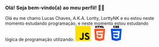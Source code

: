 ### Olá! Seja bem-vindo(a) ao meu perfil! 😶‍🌫️

Olá eu me chamo Lucas Chaves, A.K.A. Lortty, LorttyNK e eu estou neste momento estudando programação, e neste momento estou estudando lógica de programação utilizando:
<img src="https://github.com/LorttyNK/LorttyNK/blob/main/img/js.png?raw=true" width='50px'/> 
<img src="https://github.com/LorttyNK/LorttyNK/blob/main/img/html-5.png?raw=true" width='50px'/> 
<img src="https://github.com/LorttyNK/LorttyNK/blob/main/img/css-3.png?raw=true" width='50px'/> 
</p>

